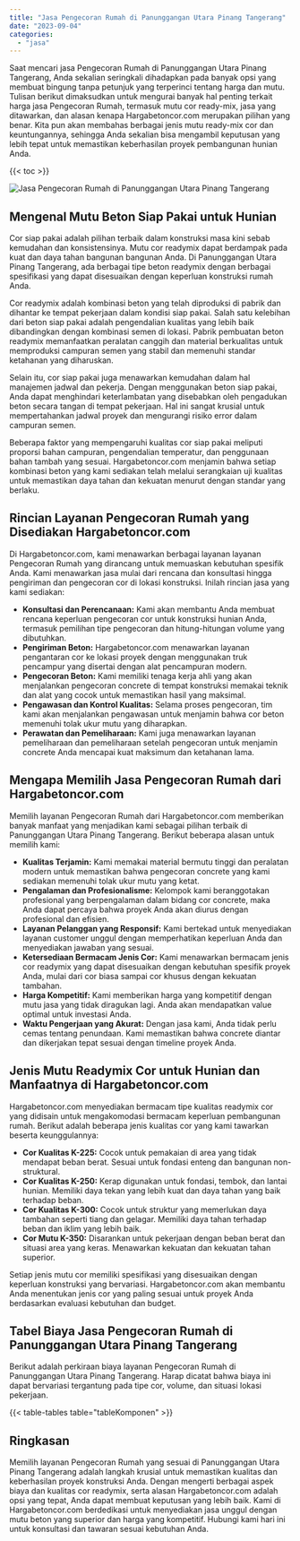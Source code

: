 ```yaml
---
title: "Jasa Pengecoran Rumah di Panunggangan Utara Pinang Tangerang"
date: "2023-09-04"
categories: 
  - "jasa"
---
```



Saat mencari jasa Pengecoran Rumah di Panunggangan Utara Pinang Tangerang, Anda sekalian seringkali dihadapkan pada banyak opsi yang membuat bingung tanpa petunjuk yang terperinci tentang harga dan mutu. Tulisan berikut dimaksudkan untuk mengurai banyak hal penting terkait harga jasa Pengecoran Rumah, termasuk mutu cor ready-mix, jasa yang ditawarkan, dan alasan kenapa Hargabetoncor.com merupakan pilihan yang benar. Kita pun akan membahas berbagai jenis mutu ready-mix cor dan keuntungannya, sehingga Anda sekalian bisa mengambil keputusan yang lebih tepat untuk memastikan keberhasilan proyek pembangunan hunian Anda.

{{< toc >}}

![Jasa Pengecoran Rumah di Panunggangan Utara Pinang Tangerang](https://hargareadymixid.github.io/hbc/readymix-hbc%20(16).png)

## Mengenal Mutu Beton Siap Pakai untuk Hunian

Cor siap pakai adalah pilihan terbaik dalam konstruksi masa kini sebab kemudahan dan konsistensinya. Mutu cor readymix dapat berdampak pada kuat dan daya tahan bangunan bangunan Anda. Di Panunggangan Utara Pinang Tangerang, ada berbagai tipe beton readymix dengan berbagai spesifikasi yang dapat disesuaikan dengan keperluan konstruksi rumah Anda.

Cor readymix adalah kombinasi beton yang telah diproduksi di pabrik dan dihantar ke tempat pekerjaan dalam kondisi siap pakai. Salah satu kelebihan dari beton siap pakai adalah pengendalian kualitas yang lebih baik dibandingkan dengan kombinasi semen di lokasi. Pabrik pembuatan beton readymix memanfaatkan peralatan canggih dan material berkualitas untuk memproduksi campuran semen yang stabil dan memenuhi standar ketahanan yang diharuskan.

Selain itu, cor siap pakai juga menawarkan kemudahan dalam hal manajemen jadwal dan pekerja. Dengan menggunakan beton siap pakai, Anda dapat menghindari keterlambatan yang disebabkan oleh pengadukan beton secara tangan di tempat pekerjaan. Hal ini sangat krusial untuk mempertahankan jadwal proyek dan mengurangi risiko error dalam campuran semen.

Beberapa faktor yang mempengaruhi kualitas cor siap pakai meliputi proporsi bahan campuran, pengendalian temperatur, dan penggunaan bahan tambah yang sesuai. Hargabetoncor.com menjamin bahwa setiap kombinasi beton yang kami sediakan telah melalui serangkaian uji kualitas untuk memastikan daya tahan dan kekuatan menurut dengan standar yang berlaku.

## Rincian Layanan Pengecoran Rumah yang Disediakan Hargabetoncor.com

Di Hargabetoncor.com, kami menawarkan berbagai layanan layanan Pengecoran Rumah yang dirancang untuk memuaskan kebutuhan spesifik Anda. Kami menawarkan jasa mulai dari rencana dan konsultasi hingga pengiriman dan pengecoran cor di lokasi konstruksi. Inilah rincian jasa yang kami sediakan:

- **Konsultasi dan Perencanaan:** Kami akan membantu Anda membuat rencana keperluan pengecoran cor untuk konstruksi hunian Anda, termasuk pemilihan tipe pengecoran dan hitung-hitungan volume yang dibutuhkan.
- **Pengiriman Beton:** Hargabetoncor.com menawarkan layanan pengantaran cor ke lokasi proyek dengan menggunakan truk pencampur yang disertai dengan alat pencampuran modern.
- **Pengecoran Beton:** Kami memiliki tenaga kerja ahli yang akan menjalankan pengecoran concrete di tempat konstruksi memakai teknik dan alat yang cocok untuk memastikan hasil yang maksimal.
- **Pengawasan dan Kontrol Kualitas:** Selama proses pengecoran, tim kami akan menjalankan pengawasan untuk menjamin bahwa cor beton memenuhi tolak ukur mutu yang diharapkan.
- **Perawatan dan Pemeliharaan:** Kami juga menawarkan layanan pemeliharaan dan pemeliharaan setelah pengecoran untuk menjamin concrete Anda mencapai kuat maksimum dan ketahanan lama.

## Mengapa Memilih Jasa Pengecoran Rumah dari Hargabetoncor.com

Memilih layanan Pengecoran Rumah dari Hargabetoncor.com memberikan banyak manfaat yang menjadikan kami sebagai pilihan terbaik di Panunggangan Utara Pinang Tangerang. Berikut beberapa alasan untuk memilih kami:

- **Kualitas Terjamin:** Kami memakai material bermutu tinggi dan peralatan modern untuk memastikan bahwa pengecoran concrete yang kami sediakan memenuhi tolak ukur mutu yang ketat.
- **Pengalaman dan Profesionalisme:** Kelompok kami beranggotakan profesional yang berpengalaman dalam bidang cor concrete, maka Anda dapat percaya bahwa proyek Anda akan diurus dengan profesional dan efisien.
- **Layanan Pelanggan yang Responsif:** Kami bertekad untuk menyediakan layanan customer unggul dengan memperhatikan keperluan Anda dan menyediakan jawaban yang sesuai.
- **Ketersediaan Bermacam Jenis Cor:** Kami menawarkan bermacam jenis cor readymix yang dapat disesuaikan dengan kebutuhan spesifik proyek Anda, mulai dari cor biasa sampai cor khusus dengan kekuatan tambahan.
- **Harga Kompetitif:** Kami memberikan harga yang kompetitif dengan mutu jasa yang tidak diragukan lagi. Anda akan mendapatkan value optimal untuk investasi Anda.
- **Waktu Pengerjaan yang Akurat:** Dengan jasa kami, Anda tidak perlu cemas tentang penundaan. Kami memastikan bahwa concrete diantar dan dikerjakan tepat sesuai dengan timeline proyek Anda.

## Jenis Mutu Readymix Cor untuk Hunian dan Manfaatnya di Hargabetoncor.com

Hargabetoncor.com menyediakan bermacam tipe kualitas readymix cor yang didisain untuk mengakomodasi bermacam keperluan pembangunan rumah. Berikut adalah beberapa jenis kualitas cor yang kami tawarkan beserta keunggulannya:

- **Cor Kualitas K-225:** Cocok untuk pemakaian di area yang tidak mendapat beban berat. Sesuai untuk fondasi enteng dan bangunan non-struktural.
- **Cor Kualitas K-250:** Kerap digunakan untuk fondasi, tembok, dan lantai hunian. Memiliki daya tekan yang lebih kuat dan daya tahan yang baik terhadap beban.
- **Cor Kualitas K-300:** Cocok untuk struktur yang memerlukan daya tambahan seperti tiang dan gelagar. Memiliki daya tahan terhadap beban dan iklim yang lebih baik.
- **Cor Mutu K-350:** Disarankan untuk pekerjaan dengan beban berat dan situasi area yang keras. Menawarkan kekuatan dan kekuatan tahan superior.

Setiap jenis mutu cor memiliki spesifikasi yang disesuaikan dengan keperluan konstruksi yang bervariasi. Hargabetoncor.com akan membantu Anda menentukan jenis cor yang paling sesuai untuk proyek Anda berdasarkan evaluasi kebutuhan dan budget.

## Tabel Biaya Jasa Pengecoran Rumah di Panunggangan Utara Pinang Tangerang

Berikut adalah perkiraan biaya layanan Pengecoran Rumah di Panunggangan Utara Pinang Tangerang. Harap dicatat bahwa biaya ini dapat bervariasi tergantung pada tipe cor, volume, dan situasi lokasi pekerjaan.

{{< table-tables table="tableKomponen" >}}

## Ringkasan

Memilih layanan Pengecoran Rumah yang sesuai di Panunggangan Utara Pinang Tangerang adalah langkah krusial untuk memastikan kualitas dan keberhasilan proyek konstruksi Anda. Dengan mengerti berbagai aspek biaya dan kualitas cor readymix, serta alasan Hargabetoncor.com adalah opsi yang tepat, Anda dapat membuat keputusan yang lebih baik. Kami di Hargabetoncor.com berdedikasi untuk menyediakan jasa unggul dengan mutu beton yang superior dan harga yang kompetitif. Hubungi kami hari ini untuk konsultasi dan tawaran sesuai kebutuhan Anda.
